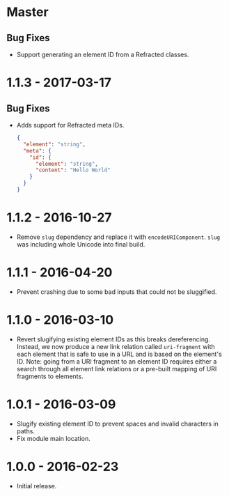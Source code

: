 # Master

## Bug Fixes

- Support generating an element ID from a Refracted classes.

# 1.1.3 - 2017-03-17

## Bug Fixes

- Adds support for Refracted meta IDs.

  ```json
  {
    "element": "string",
    "meta": {
      "id": {
        "element": "string",
        "content": "Hello World"
      }
    }
  }
  ```

# 1.1.2 - 2016-10-27

- Remove `slug` dependency and replace it with `encodeURIComponent`. `slug` was including whole Unicode into final build.

# 1.1.1 - 2016-04-20

- Prevent crashing due to some bad inputs that could not be sluggified.

# 1.1.0 - 2016-03-10

- Revert slugifying existing element IDs as this breaks dereferencing. Instead, we now produce a new link relation called `uri-fragment` with each element that is safe to use in a URL and is based on the element's ID. Note: going from a URI fragment to an element ID requires either a search through all element link relations or a pre-built mapping of URI fragments to elements.

# 1.0.1 - 2016-03-09

- Slugify existing element ID to prevent spaces and invalid characters in paths.
- Fix module main location.

# 1.0.0 - 2016-02-23

- Initial release.
